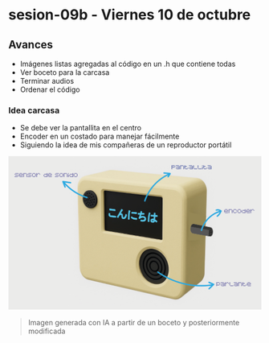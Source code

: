 # sesion-09b - Viernes 10 de octubre

## Avances

- Imágenes listas agregadas al código en un .h que contiene todas
- Ver boceto para la carcasa
- Terminar audios
- Ordenar el código

### Idea carcasa

- Se debe ver la pantallita en el centro
- Encoder en un costado para manejar fácilmente
- Siguiendo la idea de mis compañeras de un reproductor portátil

![carcasa](./imagenes/ideacarcasa.png)

> Imagen generada con IA a partir de un boceto y posteriormente modificada 
